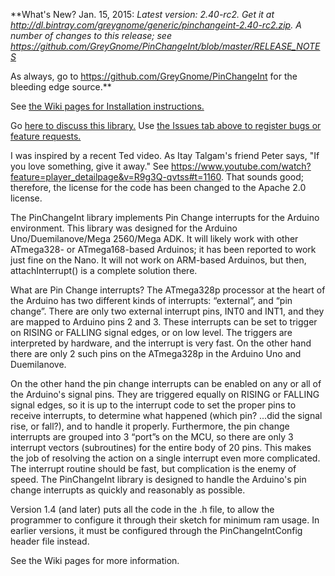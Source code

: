 **What's New? Jan. 15, 2015: _Latest version: 2.40-rc2. Get it at http://dl.bintray.com/greygnome/generic/pinchangeint-2.40-rc2.zip. A number of changes to this release; see https://github.com/GreyGnome/PinChangeInt/blob/master/RELEASE_NOTES_

As always, go to https://github.com/GreyGnome/PinChangeInt for the bleeding edge source.**

See [the Wiki pages for Installation instructions.](http://code.google.com/p/arduino-pinchangeint/wiki/Installation)

Go [here to discuss this library.](http://groups.google.com/group/arduino-pinchangeint-discuss) Use [the Issues tab above to register bugs or feature requests.](http://code.google.com/p/arduino-pinchangeint/issues/list)

I was inspired by a recent Ted video. As Itay Talgam's friend Peter says, "If you love something, give it away." See https://www.youtube.com/watch?feature=player_detailpage&v=R9g3Q-qvtss#t=1160. That sounds good; therefore, the license for the code has been changed to the Apache 2.0 license.

The PinChangeInt library implements Pin Change interrupts for the Arduino environment.  This library was designed for the Arduino Uno/Duemilanove/Mega 2560/Mega ADK.  It will likely work with other ATmega328- or ATmega168-based Arduinos; it has been reported to work just fine on the Nano. It will not work on ARM-based Arduinos, but then, attachInterrupt() is a complete solution there.

What are Pin Change interrupts?  The ATmega328p processor at the heart of the Arduino has two different kinds of interrupts: “external”, and “pin change”.  There are only two external interrupt pins, INT0 and INT1, and they are mapped to Arduino pins 2 and 3.  These interrupts can be set to trigger on RISING or FALLING signal edges, or on low level.  The triggers are interpreted by hardware, and the interrupt is very fast.  On the other hand there are only 2 such pins on the ATmega328p in the Arduino Uno and Duemilanove.

On the other hand the pin change interrupts can be enabled on any or all of the Arduino's signal pins.  They are triggered equally on RISING or FALLING signal edges, so it is up to the interrupt code to set the proper pins to receive interrupts, to determine what happened (which pin?  ...did the signal rise, or fall?), and to handle it properly.  Furthermore, the pin change interrupts are grouped into 3 “port”s on the MCU, so there are only 3 interrupt vectors (subroutines) for the entire body of 20 pins.  This makes the job of resolving the action on a single interrupt even more complicated.  The interrupt routine should be fast, but complication is the enemy of speed.  The PinChangeInt library is designed to handle the Arduino's pin change interrupts as quickly and reasonably as possible.

Version 1.4 (and later) puts all the code in the .h file, to allow the programmer to configure it through their sketch for minimum ram usage.  In earlier versions, it must be configured through the PinChangeIntConfig header file instead.

See the Wiki pages for more information.